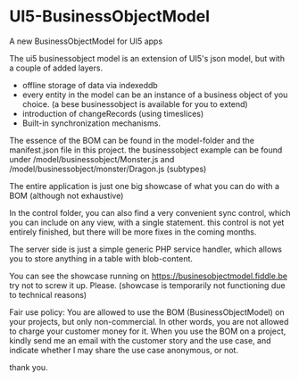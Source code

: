 # UI5-BusinessObjectModel
A new BusinessObjectModel for UI5 apps

The ui5 businessobject model is an extension of UI5's json model, but with a couple of added layers.
- offline storage of data via indexeddb
- every entity in the model can be an instance of a business object of you choice. (a bese businessobject is available for you to extend)
- introduction of changeRecords (using timeslices)
- Built-in synchronization mechanisms.

The essence of the BOM can be found in the model-folder and the manifest.json file in this project.
the businessobject example can be found under /model/businessobject/Monster.js and /model/businessobject/monster/Dragon.js (subtypes)

The entire application is just one big showcase of what you can do with a BOM (although not exhaustive)

In the control folder, you can also find a very convenient sync control, which you can include on any view, with a single statement. this control is not yet entirely finished, but there will be more fixes in the coming months.

The server side is just a simple generic PHP service handler, which allows you to store anything in a table with blob-content.

You can see the showcase running on https://businesobjectmodel.fiddle.be
try not to screw it up. Please. (showcase is temporarily not functioning due to technical reasons)

Fair use policy:
You are allowed to use the BOM (BusinessObjectModel) on your projects, but only non-commercial. In other words, you are not allowed to charge your customer money for it.
When you use the BOM on a project, kindly send me an email with the customer story and the use case, and indicate whether I may share the use case anonymous, or not.

thank you.
